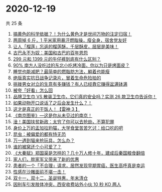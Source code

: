 # 2020-12-19

共 25 条

<!-- BEGIN ZHIHUVIDEO -->
<!-- 最后更新时间 Sat Dec 19 2020 17:14:52 GMT+0800 (CST) -->
1. [搞黄色的科学依据？！为什么黄色才是世间万物的注定归宿！](https://www.zhihu.com/zvideo/1323592607676067840)
1. [两周掉 6 斤，1 平米家用暴汗燃脂操，瘦全身，宿舍党友好](https://www.zhihu.com/zvideo/1323573670363377664)
1. [让人「榴莲」忘返的榴莲酥，千层酥皮，层层是美味！](https://www.zhihu.com/zvideo/1323306216076677120)
1. [古巴永不为奴：美国和古巴的百年恩怨](https://www.zhihu.com/zvideo/1323316483061878784)
1. [299 元和 1399 元的牛仔裤到底有什么区别？](https://www.zhihu.com/zvideo/1323341239685353472)
1. [90% 南方人没吃过的东北小吃烤冷面，你以为只是烤面皮？](https://www.zhihu.com/zvideo/1323250268176547840)
1. [睡觉也能减肥？最简单的燃脂肪方法，躺着也能瘦](https://www.zhihu.com/zvideo/1323330361439371264)
1. [绝版真实抗日战争记录片，冒着生命危险拍的](https://www.zhihu.com/zvideo/1323210170458165248)
1. [挑拨男女对立的生意有多赚钱？有人已经靠它赚得盆满钵满](https://www.zhihu.com/zvideo/1323353796756316160)
1. [被夸「好看」怎么回](https://www.zhihu.com/zvideo/1323365056881274880)
1. [品牌卫生巾 VS 散装卫生巾，它们真的安全吗？实测 26 款卫生巾告诉你！](https://www.zhihu.com/zvideo/1323306672476340224)
1. [如果动物开口说话了之后会发生什么？！](https://www.zhihu.com/zvideo/1323292223299997696)
1. [这才是真正的干饭人！【雷神 3 】](https://www.zhihu.com/zvideo/1323336694658383872)
1. [《南京图鉴》—这是你从未见过的南京！](https://www.zhihu.com/zvideo/1323280579979706368)
1. [淦！美国扶贫新政：太穷了你可以去抢劫，不算犯罪](https://www.zhihu.com/zvideo/1323268956925116416)
1. [身价上万的孟加拉豹猫，大学食堂苦苦乞讨：给口吃的吧](https://www.zhihu.com/zvideo/1323206781120851968)
1. [昆虫：被偏爱的都有恃无恐](https://www.zhihu.com/zvideo/1323258146765365248)
1. [万一遇到猫来抢玩具，怎么办？](https://www.zhihu.com/zvideo/1322994118729678848)
1. [谁的被窝还个小可爱了？](https://www.zhihu.com/zvideo/1322924237867425792)
1. [《大秦赋》郑国渠是怎样的？几十万人修十年，建成后秦国粮食翻倍](https://www.zhihu.com/zvideo/1323333211150393344)
1. [家人们，胖家军又带来了新的优惠](https://www.zhihu.com/zvideo/1323209242447118336)
1. [患者的一个「不合理」请求，居然发现早期胃癌，医生高呼真是幸运](https://www.zhihu.com/zvideo/1323198527111847936)
1. [性感在沙雕面前不堪一击！](https://www.zhihu.com/zvideo/1322911068071714816)
1. [双十一，双十二，圣诞特惠，年末清仓](https://www.zhihu.com/zvideo/1323209893470060544)
1. [因别车引发肢体冲突，西安收费站外小伙 10 秒 KO 两人](https://www.zhihu.com/zvideo/1322951157300137984)
<!-- END ZHIHUVIDEO -->
